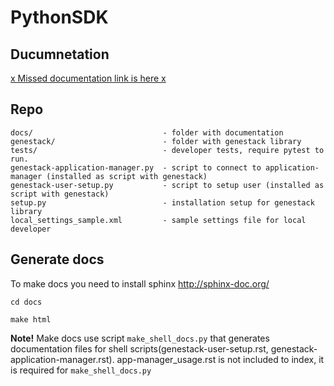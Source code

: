 # PythonSDK

## Ducumnetation

   [x Missed documentation link is here x]()

## Repo

  ```
  docs/                             - folder with documentation
  genestack/                        - folder with genestack library
  tests/                            - developer tests, require pytest to run.
  genestack-application-manager.py  - script to connect to application-manager (installed as script with genestack)
  genestack-user-setup.py           - script to setup user (installed as script with genestack)
  setup.py                          - installation setup for genestack library
  local_settings_sample.xml         - sample settings file for local developer
  ```


## Generate docs


   To make docs you need to install sphinx http://sphinx-doc.org/

   `cd docs`
   
   `make html`

   **Note!** Make docs use script `make_shell_docs.py` that generates documentation files for shell
    scripts(genestack-user-setup.rst, genestack-application-manager.rst).  app-manager_usage.rst is not included to index, it is required for `make_shell_docs.py`



